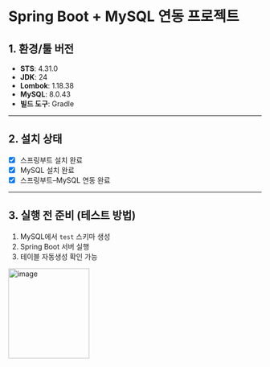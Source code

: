 # Spring Boot + MySQL 연동 프로젝트

## 1. 환경/툴 버전
- **STS**: 4.31.0
- **JDK**: 24
- **Lombok**: 1.18.38 
- **MySQL**: 8.0.43
- **빌드 도구**: Gradle

---

## 2. 설치 상태
- [x] 스프링부트 설치 완료
- [x] MySQL 설치 완료
- [x] 스프링부트–MySQL 연동 완료

---

## 3. 실행 전 준비 (테스트 방법)
1) MySQL에서 `test` 스키마 생성
2) Spring Boot 서버 실행
3) 테이블 자동생성 확인 가능
<img width="161" height="179" alt="image" src="https://github.com/user-attachments/assets/2bad33f1-c004-4e53-b924-27849f49a7df" />
